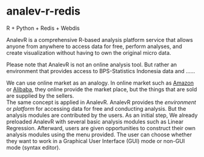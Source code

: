# analev-r-redis
R + Python + Redis + Webdis

AnalevR is a comprehensive R-based analysis platform service that allows anyone from anywhere to access data for free, perform analyses, and create visualization without having to own the original micro data. <br />

Please note that AnalevR is not an online analysis tool. But rather an environment that provides access to BPS-Statistics Indonesia data and ...... <br />

We can use online market as an analogy. In online market such as <a href="https://www.amazon.com/">Amazon</a> or <a href="http://www.alibaba.com/">Alibaba</a>, they online provide the market place, but the things that are sold are supplied by the sellers. <br />
The same concept is applied in AnalevR. AnalevR provides the _environment_ or _platform_ for accessing data for free and conducting analysis. But the analysis modules are contributed by the users. As an initial step, We already preloaded AnalevR with several basic analysis modules such as Linear Regression. Afterward, users are given opportunities to construct their own analysis modules using the menu provided. The user can choose whether they want to work in a Graphical User Interface (GUI) mode or non-GUI mode (syntax editor).
